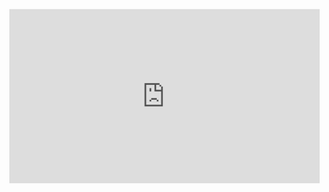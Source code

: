 ﻿<iframe width="560" height="315" src="https://www.youtube.com/embed/KuVuxwgnno4?list=PL1DEQjXG2xnJOSQf2421r1S040NkvCApp" frameborder="0" allowfullscreen></iframe>
